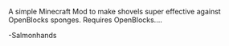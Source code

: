 A simple Minecraft Mod to make shovels super effective against OpenBlocks sponges.
Requires OpenBlocks....

-Salmonhands